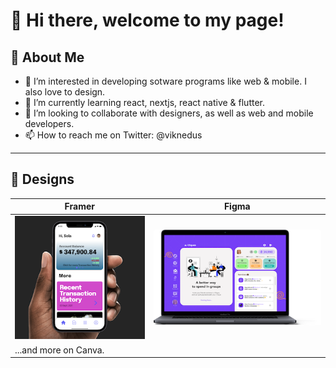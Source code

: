 # 👋 Hi there, welcome to my page!

## 🙈 About Me

- 👀 I’m interested in developing sotware programs like web & mobile. I also love to design.
- 🌱 I’m currently learning react, nextjs, react native & flutter.
- 💞️ I’m looking to collaborate with designers, as well as web and mobile developers.
- 📫 How to reach me on Twitter: @viknedus

---

## 🌱 Designs

| Framer                                                                             | Figma                                                                                  |
| ---------------------------------------------------------------------------------- | -------------------------------------------------------------------------------------- |
| [![Brass Mobile App Design Prototype](./assets/Brass.png)](https://bit.ly/3h4lzO6) | [![Figma community profile](./assets/AbegWebApp.png)](https://www.figma.com/@viknedus) |
| ...and more on Canva.                                                                 |

<!---
viknedus/viknedus is a ✨ special ✨ repository because its `README.md` (this file) appears on your GitHub profile.
You can click the Preview link to take a look at your changes.
--->
